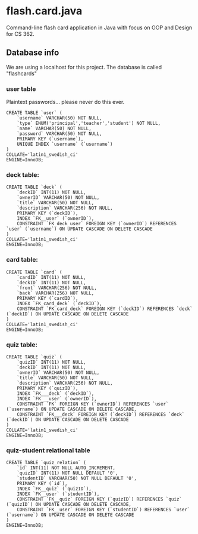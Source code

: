 # flash.card.java
Command-line flash card application in Java with focus on OOP and Design for CS 362.

## Database info
We are using a localhost for this project. The database is called "flashcards"

### user table
Plaintext passwords... please never do this ever.
```mysql
CREATE TABLE `user` (
	`username` VARCHAR(50) NOT NULL,
	`type` ENUM('principal','teacher','student') NOT NULL,
	`name` VARCHAR(50) NOT NULL,
	`password` VARCHAR(50) NOT NULL,
	PRIMARY KEY (`username`),
	UNIQUE INDEX `username` (`username`)
)
COLLATE='latin1_swedish_ci'
ENGINE=InnoDB;
```

### deck table:
```mysql
CREATE TABLE `deck` (
	`deckID` INT(11) NOT NULL,
	`ownerID` VARCHAR(50) NOT NULL,
	`title` VARCHAR(50) NOT NULL,
	`description` VARCHAR(256) NOT NULL,
	PRIMARY KEY (`deckID`),
	INDEX `FK__user` (`ownerID`),
	CONSTRAINT `FK_deck_user` FOREIGN KEY (`ownerID`) REFERENCES `user` (`username`) ON UPDATE CASCADE ON DELETE CASCADE
)
COLLATE='latin1_swedish_ci'
ENGINE=InnoDB;
```

### card table:
```mysql
CREATE TABLE `card` (
    `cardID` INT(11) NOT NULL,
    `deckID` INT(11) NOT NULL,
    `front` VARCHAR(256) NOT NULL,
    `back` VARCHAR(256) NOT NULL,
    PRIMARY KEY (`cardID`),
    INDEX `FK_card_deck` (`deckID`),
    CONSTRAINT `FK_card_deck` FOREIGN KEY (`deckID`) REFERENCES `deck` (`deckID`) ON UPDATE CASCADE ON DELETE CASCADE
)
COLLATE='latin1_swedish_ci'
ENGINE=InnoDB;
```

### quiz table:
```mysql
CREATE TABLE `quiz` (
	`quizID` INT(11) NOT NULL,
	`deckID` INT(11) NOT NULL,
	`ownerID` VARCHAR(50) NOT NULL,
	`title` VARCHAR(50) NOT NULL,
	`description` VARCHAR(256) NOT NULL,
	PRIMARY KEY (`quizID`),
	INDEX `FK___deck` (`deckID`),
	INDEX `FK___user` (`ownerID`),
	CONSTRAINT `FK` FOREIGN KEY (`ownerID`) REFERENCES `user` (`username`) ON UPDATE CASCADE ON DELETE CASCADE,
	CONSTRAINT `FK___deck` FOREIGN KEY (`deckID`) REFERENCES `deck` (`deckID`) ON UPDATE CASCADE ON DELETE CASCADE
)
COLLATE='latin1_swedish_ci'
ENGINE=InnoDB;
```
### quiz-student relational table
```mysql
CREATE TABLE `quiz_relation` (
    `id` INT(11) NOT NULL AUTO_INCREMENT,
    `quizID` INT(11) NOT NULL DEFAULT '0',
    `studentID` VARCHAR(50) NOT NULL DEFAULT '0',
    PRIMARY KEY (`id`),
    INDEX `FK__quiz` (`quizID`),
    INDEX `FK__user` (`studentID`),
    CONSTRAINT `FK__quiz` FOREIGN KEY (`quizID`) REFERENCES `quiz` (`quizID`) ON UPDATE CASCADE ON DELETE CASCADE,
    CONSTRAINT `FK__user` FOREIGN KEY (`studentID`) REFERENCES `user` (`username`) ON UPDATE CASCADE ON DELETE CASCADE
)
ENGINE=InnoDB;
```


